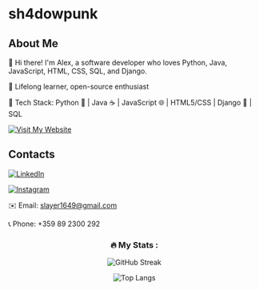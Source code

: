 # **sh4dowpunk**
## About Me

👋 Hi there! I'm Alex, a software developer who loves Python, Java, JavaScript, HTML, CSS, SQL, and Django.

🌱 Lifelong learner, open-source enthusiast

🚀 Tech Stack: Python 🐍 | Java ☕ | JavaScript 🌐 | HTML5/CSS | Django 🎸 | SQL

[![Visit My Website](https://img.shields.io/badge/Visit%20My%20Website-006400?style=for-the-badge&logo=web)](https://sh4dowpunk.github.io/)

## Contacts

[![LinkedIn](https://img.shields.io/badge/LinkedIn-shadowpunk-blue?style=flat-square&logo=linkedin&logoColor=white&link=https://www.linkedin.com/in/shadowpunk/)](https://www.linkedin.com/in/shadowpunk/)     

[![Instagram](https://img.shields.io/badge/Instagram-sh4dowpunk-red?style=flat-square&logo=instagram&logoColor=white&link=https://www.instagram.com/yourusername/)](https://www.instagram.com/sh4dowpunk/)      

✉️ Email: slayer1649@gmail.com      

📞 Phone: +359 89 2300 292   




<div id="stats" align="center">
 
### :fire: My Stats :
![GitHub Streak](http://github-readme-streak-stats.herokuapp.com?user=sh4dowpunk&theme=dark&background=000000)
 
![Top Langs](https://github-readme-stats.vercel.app/api/top-langs/?username=sh4dowpunk&layout=compact&theme=vision-friendly-dark)

